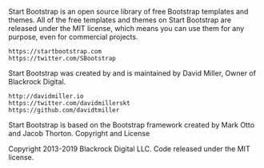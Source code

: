 Start Bootstrap is an open source library of free Bootstrap templates and themes. All of the free templates and themes on Start Bootstrap are released under the MIT license, which means you can use them for any purpose, even for commercial projects.

    https://startbootstrap.com
    https://twitter.com/SBootstrap

Start Bootstrap was created by and is maintained by David Miller, Owner of Blackrock Digital.

    http://davidmiller.io
    https://twitter.com/davidmillerskt
    https://github.com/davidtmiller

Start Bootstrap is based on the Bootstrap framework created by Mark Otto and Jacob Thorton.
Copyright and License

Copyright 2013-2019 Blackrock Digital LLC. Code released under the MIT license.






